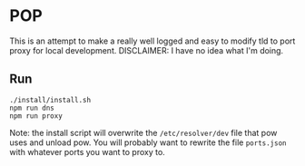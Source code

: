 # POP

This is an attempt to make a really well logged and easy to modify tld to port proxy for local development. DISCLAIMER: I have no idea what I'm doing.

## Run

```
./install/install.sh
npm run dns
npm run proxy
```

Note: the install script will overwrite the `/etc/resolver/dev` file that pow uses and unload pow. You will probably want to rewrite the file `ports.json` with whatever ports you want to proxy to.
